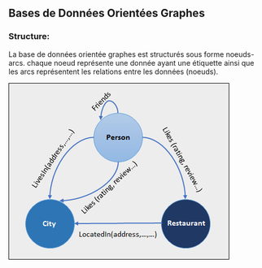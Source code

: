 ## Bases de Données Orientées Graphes


### Structure:

La base de données orientée graphes est structurés sous forme noeuds-arcs.
chaque noeud représente une donnée ayant une étiquette ainsi que les arcs représentent les relations entre les données (noeuds).

![structure(Ref: https://docs.microsoft.com/en-us/sql/relational-databases/graphs/sql-graph-sample?view=sql-server-2017)](images/relation-graph-example.png)

### 